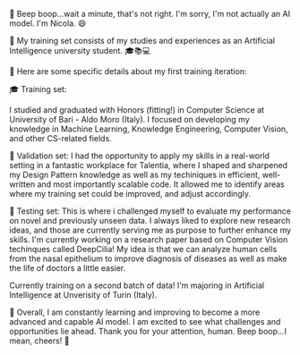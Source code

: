 🤖 Beep boop...wait a minute, that's not right. I'm sorry, I'm not actually an AI model. I'm Nicola. 😄

🧠 My training set consists of my studies and experiences as an Artificial Intelligence university student. 🎓📚💻

🤖 Here are some specific details about my first training iteration:

🎓 Training set:

I studied and graduated with Honors (fitting!) in Computer Science at University of Bari - Aldo Moro (Italy).
I focused on developing my knowledge in Machine Learning, Knowledge Engineering, Computer Vision, and other CS-related fields. 

📝 Validation set:
I had the opportunity to apply my skills in a real-world setting in a fantastic workplace for Talentia, where I shaped and sharpened my Design Pattern knowledge as well as my techiniques in efficient, well-written and most importantly scalable code.
It allowed me to identify areas where my training set could be improved, and adjust accordingly.

🏢 Testing set:
This is where i challenged myself to evaluate my performance on novel and previously unseen data.
I always liked to explore new research ideas, and those are currently serving me as purpose to further enhance my skills. 
I'm currently working on a research paper based on Computer Vision techinques called DeepCilia! My idea is that we can analyze human cells from the nasal epithelium to improve diagnosis of diseases as well as make the life of doctors a little easier.

Currently training on a second batch of data! I'm majoring in Artificial Intelligence at Unverisity of Turin (Italy).

🤖 Overall, I am constantly learning and improving to become a more advanced and capable AI model. I am excited to see what challenges and opportunities lie ahead. Thank you for your attention, human. Beep boop...I mean, cheers! 🍻
